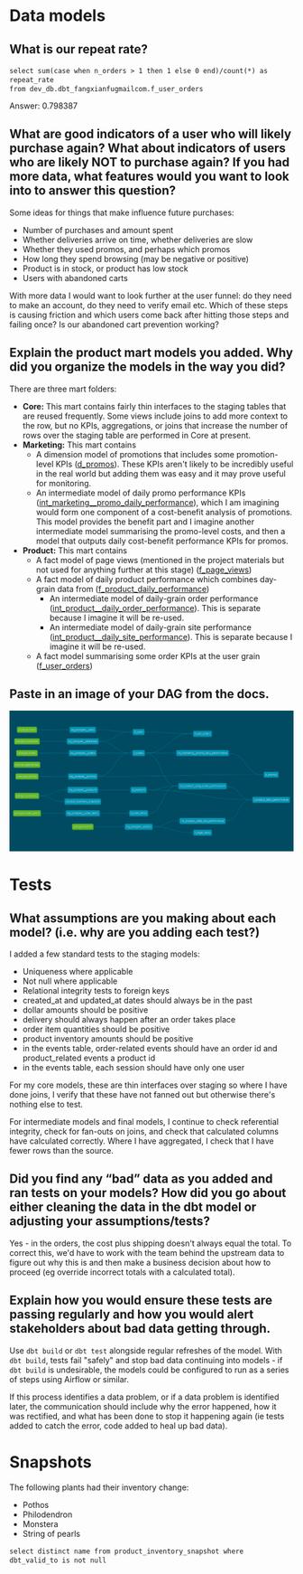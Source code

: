 # Data models

## What is our repeat rate?

```
select sum(case when n_orders > 1 then 1 else 0 end)/count(*) as repeat_rate 
from dev_db.dbt_fangxianfugmailcom.f_user_orders
```

Answer: 0.798387

## What are good indicators of a user who will likely purchase again? What about indicators of users who are likely NOT to purchase again? If you had more data, what features would you want to look into to answer this question?

Some ideas for things that make influence future purchases:

* Number of purchases and amount spent
* Whether deliveries arrive on time, whether deliveries are slow
* Whether they used promos, and perhaps which promos
* How long they spend browsing (may be negative or positive)
* Product is in stock, or product has low stock
* Users with abandoned carts

With more data I would want to look further at the user funnel: do they need to make an account, do they need to verify email etc. Which of these steps is causing friction and which users come back after hitting those steps and failing once? Is our abandoned cart prevention working?

## Explain the product mart models you added. Why did you organize the models in the way you did?

There are three mart folders:

* **Core:** This mart contains fairly thin interfaces to the staging tables that are reused frequently. Some views include joins to add more context to the row, but no KPIs, aggregations, or joins that increase the number of rows over the staging table are performed in Core at present.
* **Marketing:** This mart contains 
  - A dimension model of promotions that includes some promotion-level KPIs ([d_promos](https://github.com/mw-stanley/course-dbt/blob/main/greenery/models/marts/marketing/d_promos.sql)). These KPIs aren't likely to be incredibly useful in the real world but adding them was easy and it may prove useful for monitoring. 
  - An intermediate model of daily promo performance KPIs ([int_marketing__promo_daily_performance](https://github.com/mw-stanley/course-dbt/blob/main/greenery/models/marts/marketing/intermediate/int_marketing__promo_daily_performance.sql)), which I am imagining would form one component of a cost-benefit analysis of promotions. This model provides the benefit part and I imagine another intermediate model summarising the promo-level costs, and then a model that outputs daily cost-benefit performance KPIs for promos.
* **Product:** This mart contains
  - A fact model of page views (mentioned in the project materials but not used for anything further at this stage) ([f_page_views](https://github.com/mw-stanley/course-dbt/blob/main/greenery/models/marts/product/f_page_views.sql))
  - A fact model of daily product performance which combines day-grain data from ([f_product_daily_performance](https://github.com/mw-stanley/course-dbt/blob/main/greenery/models/marts/product/f_product_daily_performance.sql))
    - An intermediate model of daily-grain order performance ([int_product__daily_order_performance](https://github.com/mw-stanley/course-dbt/blob/main/greenery/models/marts/product/intermediate/int_product__daily_order_performance.sql)). This is separate because I imagine it will be re-used.
    - An intermediate model of daily-grain site performance ([int_product__daily_site_performance](https://github.com/mw-stanley/course-dbt/blob/main/greenery/models/marts/product/intermediate/int_product__daily_site_performance.sql)). This is separate because I imagine it will be re-used.
  - A fact model summarising some order KPIs at the user grain ([f_user_orders](https://github.com/mw-stanley/course-dbt/blob/main/greenery/models/marts/product/f_user_orders.sql))

## Paste in an image of your DAG from the docs.

![Week 2 dag](week_2_dag.png)

# Tests

## What assumptions are you making about each model? (i.e. why are you adding each test?)

I added a few standard tests to the staging models:

* Uniqueness where applicable
* Not null where applicable
* Relational integrity tests to foreign keys
* created_at and updated_at dates should always be in the past
* dollar amounts should be positive
* delivery should always happen after an order takes place
* order item quantities should be positive
* product inventory amounts should be positive
* in the events table, order-related events should have an order id and product_related events a product id
* in the events table, each session should have only one user

For my core models, these are thin interfaces over staging so where I have done joins, I verify that these have not fanned out but otherwise there's nothing else to test.

For intermediate models and final models, I continue to check referential integrity, check for fan-outs on joins, and check that calculated columns have calculated correctly. Where I have aggregated, I check that I have fewer rows than the source.

## Did you find any “bad” data as you added and ran tests on your models? How did you go about either cleaning the data in the dbt model or adjusting your assumptions/tests?

Yes - in the orders, the cost plus shipping doesn't always equal the total. To correct this, we'd have to work with the team behind the upstream data to figure out why this is and then make a business decision about how to proceed (eg override incorrect totals with a calculated total).

## Explain how you would ensure these tests are passing regularly and how you would alert stakeholders about bad data getting through.

Use `dbt build` or `dbt test` alongside regular refreshes of the model. With `dbt build`, tests fail "safely" and stop bad data continuing into models - if `dbt build` is undesirable, the models could be configured to run as a series of steps using Airflow or similar.

If this process identifies a data problem, or if a data problem is identified later, the communication should include why the error happened, how it was rectified, and what has been done to stop it happening again (ie tests added to catch the error, code added to heal up bad data).

# Snapshots

The following plants had their inventory change:

* Pothos
* Philodendron
* Monstera
* String of pearls

```
select distinct name from product_inventory_snapshot where dbt_valid_to is not null
```